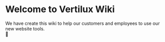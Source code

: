
# Welcome to Vertilux Wiki

We have create this wiki to help our customers and employees to use our new website tools.  
:metal:
